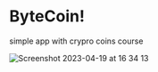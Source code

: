 # ByteCoin!

simple app with crypro coins course

![Screenshot 2023-04-19 at 16 34 13](https://user-images.githubusercontent.com/112863601/233091443-c332f1ea-1529-4195-8021-e3a0ac8f888c.png)
